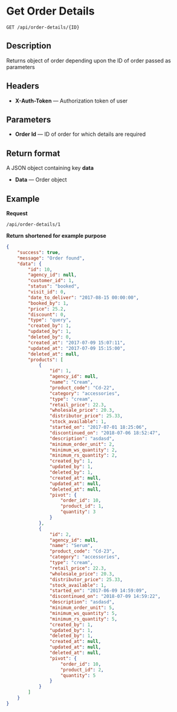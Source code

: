 # Get Order Details

    GET /api/order-details/{ID}

## Description
Returns object of order depending upon the ID of order passed as parameters

## Headers
- **X-Auth-Token** — Authorization token of user


## Parameters
- **Order Id** — ID of order for which details are required


## Return format
A JSON object containing key **data**

- **Data** — Order object


## Example
**Request**

    /api/order-details/1

**Return** __shortened for example purpose__
``` json
{
    "success": true,
    "message": "Order found",
    "data": {
        "id": 10,
        "agency_id": null,
        "customer_id": 1,
        "status": "booked",
        "visit_id": 0,
        "date_to_deliver": "2017-08-15 00:00:00",
        "booked_by": 1,
        "price": 25.2,
        "discount": 0,
        "type": "query",
        "created_by": 1,
        "updated_by": 1,
        "deleted_by": 0,
        "created_at": "2017-07-09 15:07:11",
        "updated_at": "2017-07-09 15:15:00",
        "deleted_at": null,
        "products": [
            {
                "id": 1,
                "agency_id": null,
                "name": "Cream",
                "product_code": "Cd-22",
                "category": "accessories",
                "type": "cream",
                "retail_price": 22.3,
                "wholesale_price": 20.3,
                "distributor_price": 25.33,
                "stock_available": 1,
                "started_on": "2017-07-01 18:25:06",
                "discontinued_on": "2018-07-06 18:52:47",
                "description": "asdasd",
                "minimum_order_unit": 2,
                "minimum_ws_quantity": 2,
                "minimum_rs_quantity": 2,
                "created_by": 1,
                "updated_by": 1,
                "deleted_by": 1,
                "created_at": null,
                "updated_at": null,
                "deleted_at": null,
                "pivot": {
                    "order_id": 10,
                    "product_id": 1,
                    "quantity": 3
                }
            },
            {
                "id": 2,
                "agency_id": null,
                "name": "Serum",
                "product_code": "Cd-23",
                "category": "accessories",
                "type": "cream",
                "retail_price": 22.3,
                "wholesale_price": 20.3,
                "distributor_price": 25.33,
                "stock_available": 1,
                "started_on": "2017-06-09 14:59:09",
                "discontinued_on": "2018-07-09 14:59:22",
                "description": "asdasd",
                "minimum_order_unit": 5,
                "minimum_ws_quantity": 5,
                "minimum_rs_quantity": 5,
                "created_by": 1,
                "updated_by": 1,
                "deleted_by": 1,
                "created_at": null,
                "updated_at": null,
                "deleted_at": null,
                "pivot": {
                    "order_id": 10,
                    "product_id": 2,
                    "quantity": 5
                }
            }
        ]
    }
}
```
